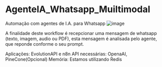 # AgenteIA_Whatsapp_Muiltimodal
Automação com agentes de I.A. para Whatsapp
![image](https://github.com/user-attachments/assets/93253e10-8741-4096-9c05-f8d97b6645af)

A finalidade deste workflow é recepcionar uma mensagem de whatsapp (texto, imagem, audio ou PDF), esta mensagem é analisada pelo agente, que reponde conforme o seu prompt.

Aplicações: EvolutionAPI e n8n
API necessárias: OpenaAI, PineCone(Opcional)
Memória: Estamos utilizando Redis
